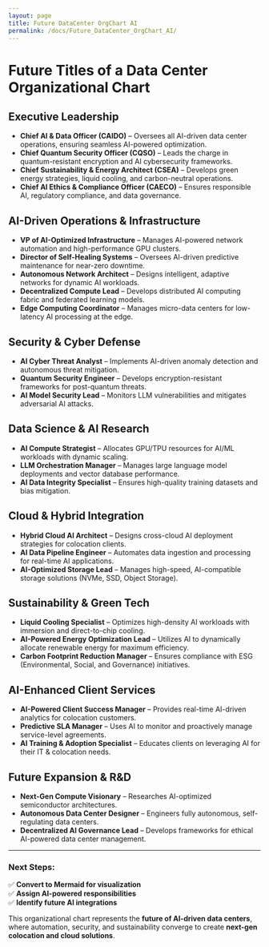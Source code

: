 ```yaml
---
layout: page
title: Future DataCenter OrgChart AI
permalink: /docs/Future_DataCenter_OrgChart_AI/
---
```

# Future Titles of a Data Center Organizational Chart

## **Executive Leadership**
- **Chief AI & Data Officer (CAIDO)** – Oversees all AI-driven data center operations, ensuring seamless AI-powered optimization.
- **Chief Quantum Security Officer (CQSO)** – Leads the charge in quantum-resistant encryption and AI cybersecurity frameworks.
- **Chief Sustainability & Energy Architect (CSEA)** – Develops green energy strategies, liquid cooling, and carbon-neutral operations.
- **Chief AI Ethics & Compliance Officer (CAECO)** – Ensures responsible AI, regulatory compliance, and data governance.

## **AI-Driven Operations & Infrastructure**
- **VP of AI-Optimized Infrastructure** – Manages AI-powered network automation and high-performance GPU clusters.
- **Director of Self-Healing Systems** – Oversees AI-driven predictive maintenance for near-zero downtime.
- **Autonomous Network Architect** – Designs intelligent, adaptive networks for dynamic AI workloads.
- **Decentralized Compute Lead** – Develops distributed AI computing fabric and federated learning models.
- **Edge Computing Coordinator** – Manages micro-data centers for low-latency AI processing at the edge.

## **Security & Cyber Defense**
- **AI Cyber Threat Analyst** – Implements AI-driven anomaly detection and autonomous threat mitigation.
- **Quantum Security Engineer** – Develops encryption-resistant frameworks for post-quantum threats.
- **AI Model Security Lead** – Monitors LLM vulnerabilities and mitigates adversarial AI attacks.

## **Data Science & AI Research**
- **AI Compute Strategist** – Allocates GPU/TPU resources for AI/ML workloads with dynamic scaling.
- **LLM Orchestration Manager** – Manages large language model deployments and vector database performance.
- **AI Data Integrity Specialist** – Ensures high-quality training datasets and bias mitigation.

## **Cloud & Hybrid Integration**
- **Hybrid Cloud AI Architect** – Designs cross-cloud AI deployment strategies for colocation clients.
- **AI Data Pipeline Engineer** – Automates data ingestion and processing for real-time AI applications.
- **AI-Optimized Storage Lead** – Manages high-speed, AI-compatible storage solutions (NVMe, SSD, Object Storage).

## **Sustainability & Green Tech**
- **Liquid Cooling Specialist** – Optimizes high-density AI workloads with immersion and direct-to-chip cooling.
- **AI-Powered Energy Optimization Lead** – Utilizes AI to dynamically allocate renewable energy for maximum efficiency.
- **Carbon Footprint Reduction Manager** – Ensures compliance with ESG (Environmental, Social, and Governance) initiatives.

## **AI-Enhanced Client Services**
- **AI-Powered Client Success Manager** – Provides real-time AI-driven analytics for colocation customers.
- **Predictive SLA Manager** – Uses AI to monitor and proactively manage service-level agreements.
- **AI Training & Adoption Specialist** – Educates clients on leveraging AI for their IT & colocation needs.

## **Future Expansion & R&D**
- **Next-Gen Compute Visionary** – Researches AI-optimized semiconductor architectures.
- **Autonomous Data Center Designer** – Engineers fully autonomous, self-regulating data centers.
- **Decentralized AI Governance Lead** – Develops frameworks for ethical AI-powered data center management.

---

### **Next Steps:**
✅ **Convert to Mermaid for visualization**  
✅ **Assign AI-powered responsibilities**  
✅ **Identify future AI integrations**  

This organizational chart represents the **future of AI-driven data centers**, where automation, security, and sustainability converge to create **next-gen colocation and cloud solutions**. 
